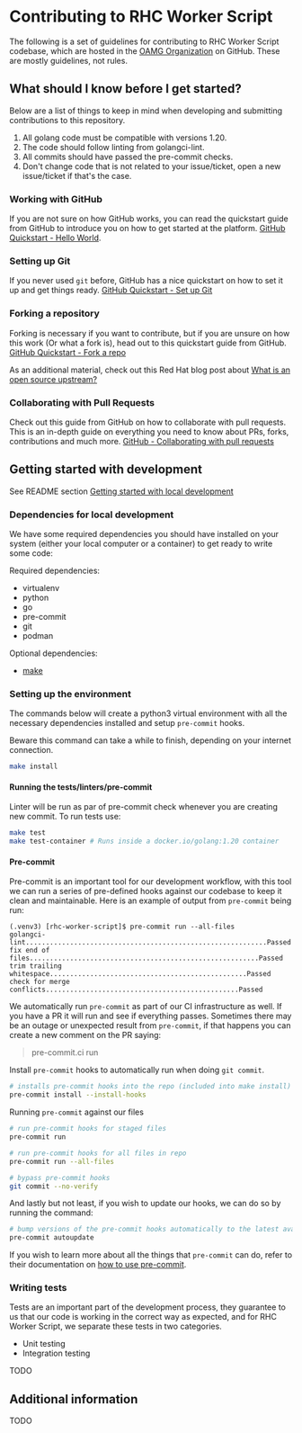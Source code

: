 # Contributing to RHC Worker Script

The following is a set of guidelines for contributing to RHC Worker Script codebase,
which are hosted in the [OAMG Organization](https://github.com/oamg) on GitHub.
These are mostly guidelines, not rules.

## What should I know before I get started?

Below are a list of things to keep in mind when developing and submitting
contributions to this repository.

1. All golang code must be compatible with versions 1.20.
2. The code should follow linting from golangci-lint.
3. All commits should have passed the pre-commit checks.
4. Don't change code that is not related to your issue/ticket, open a new
   issue/ticket if that's the case.

### Working with GitHub

If you are not sure on how GitHub works, you can read the quickstart guide from
GitHub to introduce you on how to get started at the platform. [GitHub
Quickstart - Hello
World](https://docs.github.com/en/get-started/quickstart/hello-world).

### Setting up Git

If you never used `git` before, GitHub has a nice quickstart on how to set it
up and get things ready. [GitHub Quickstart - Set up
Git](https://docs.github.com/en/get-started/quickstart/set-up-git)

### Forking a repository

Forking is necessary if you want to contribute, but if you
are unsure on how this work (Or what a fork is), head out to this quickstart
guide from GitHub. [GitHub Quickstart - Fork a
repo](https://docs.github.com/en/get-started/quickstart/fork-a-repo)

As an additional material, check out this Red Hat blog post about [What is an
open source
upstream?](https://www.redhat.com/en/blog/what-open-source-upstream)

### Collaborating with Pull Requests

Check out this guide from GitHub on how to collaborate with pull requests. This
is an in-depth guide on everything you need to know about PRs, forks,
contributions and much more. [GitHub - Collaborating with pull
requests](https://docs.github.com/en/pull-requests/collaborating-with-pull-requests)

## Getting started with development

See README section [Getting started with local development](/README.md#getting-started-with-local-development)

### Dependencies for local development

We have some required dependencies you should have installed on your system
(either your local computer or a container) to get ready to write some
code:

Required dependencies:

- virtualenv
- python
- go
- pre-commit
- git
- podman

Optional dependencies:

- [make](https://www.gnu.org/software/make/#download)

### Setting up the environment

The commands below will create a python3 virtual environment with all the
necessary dependencies installed and setup `pre-commit` hooks.

Beware this command can take a while to finish, depending on your internet
connection.

```bash
make install
```

#### Running the tests/linters/pre-commit

Linter will be run as par of pre-commit check whenever you are creating new commit.
To run tests use:

```bash
make test
make test-container # Runs inside a docker.io/golang:1.20 container
```

#### Pre-commit

Pre-commit is an important tool for our development workflow, with this tool we
can run a series of pre-defined hooks against our codebase to keep it clean and
maintainable. Here is an example of output from `pre-commit` being run:

```
(.venv3) [rhc-worker-script]$ pre-commit run --all-files
golangci-lint............................................................Passed
fix end of files.........................................................Passed
trim trailing whitespace.................................................Passed
check for merge conflicts................................................Passed
```

We automatically run `pre-commit` as part of our CI infrastructure as well. If you have a PR it will run and see if everything passes. Sometimes there may be an outage or unexpected result from `pre-commit`, if that happens you can create a new comment on the PR saying:

> pre-commit.ci run

Install `pre-commit` hooks to automatically run when doing `git commit`.

```bash
# installs pre-commit hooks into the repo (included into make install)
pre-commit install --install-hooks
```

Running `pre-commit` against our files

```bash
# run pre-commit hooks for staged files
pre-commit run

# run pre-commit hooks for all files in repo
pre-commit run --all-files

# bypass pre-commit hooks
git commit --no-verify
```

And lastly but not least, if you wish to update our hooks, we can do so by
running the command:

```bash
# bump versions of the pre-commit hooks automatically to the latest available
pre-commit autoupdate
```

If you wish to learn more about all the things that `pre-commit` can do, refer
to their documentation on [how to use
pre-commit](https://pre-commit.com/#usage).

### Writing tests

Tests are an important part of the development process, they guarantee to us
that our code is working in the correct way as expected, and for RHC Worker Script,
we separate these tests in two categories.

- Unit testing
- Integration testing

TODO

## Additional information

TODO

